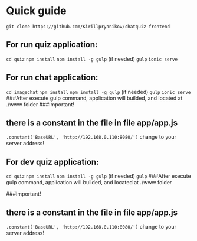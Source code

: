 # Quick guide

```git clone https://github.com/Kirillpryanikov/chatquiz-frontend```

## For run quiz application:
```cd quiz```
```npm install```
```npm install -g gulp``` (if needed)
```gulp```
```ionic serve```


## For run chat application:
```cd imagechat```
```npm install```
```npm install -g gulp``` (if needed)
```gulp```
```ionic serve```
###After execute gulp command, application will builded, and located at ./www folder
###Important!
## there is a constant in the file in file app/app.js
```.constant('BaseURL', 'http://192.168.0.110:8080/')```
change to your server address!


## For dev quiz application:
```cd quiz```
```npm install```
```npm install -g gulp``` (if needed)
```gulp```
###After execute gulp command, application will builded, and located at ./www folder

###Important!
## there is a constant in the file in file app/app.js
```.constant('BaseURL', 'http://192.168.0.110:8080/')```
change to your server address!
